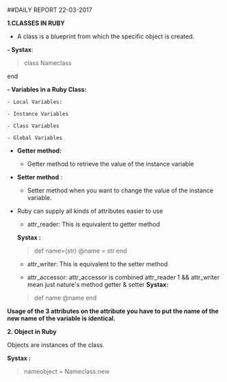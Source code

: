##DAILY REPORT 22-03-2017

**1.CLASSES IN RUBY**

- A class is a blueprint from which the specific object is created.

**- Systax**:

>class Nameclass

end 

**- Variables in a Ruby Class:**

	- Local Variables:

	- Instance Variables

	- Class Variables 

	- Global Variables
	 
- **Getter method:**

	- Getter method to retrieve the value of the instance variable 
	
- **Setter method** :

	- Setter method when you want to change the value of the instance variable.

- Ruby can supply all kinds of attributes easier to use 

	- attr_reader: This is equivalent to getter method 

	**Systax :**

	>def name=(str)
    @name = str
  end

	- attr_writer: This is equivalent to the setter method 
	
	- attr_accessor: attr_accessor is combined attr_reader 1 && attr_writer mean just nature's method getter & setter
	**Systax:**
	>def name
	@name
end
	
**Usage of the 3 attributes on the attribute you have to put the name of the new name of the variable is identical.**

**2. Object in Ruby** 

Objects are instances of the class.

**Systax :**
>nameobject = Nameclass.new
>
